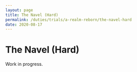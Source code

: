 ```yaml
---
layout: page
title: The Navel (Hard)
permalink: /duties/trials/a-realm-reborn/the-navel-hard
date: 2020-08-17
---
```


# The Navel (Hard)

Work in progress.

